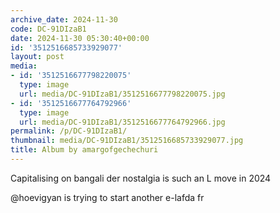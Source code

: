 ```yaml
---
archive_date: 2024-11-30
code: DC-91DIzaB1
date: 2024-11-30 05:30:40+00:00
id: '3512516685733929077'
layout: post
media:
- id: '3512516677798220075'
  type: image
  url: media/DC-91DIzaB1/3512516677798220075.jpg
- id: '3512516677764792966'
  type: image
  url: media/DC-91DIzaB1/3512516677764792966.jpg
permalink: /p/DC-91DIzaB1/
thumbnail: media/DC-91DIzaB1/3512516685733929077.jpg
title: Album by amargofgechechuri
---
```


Capitalising on bangali der nostalgia is such an L move in 2024  
  
@hoevigyan is trying to start another e-lafda fr